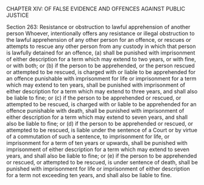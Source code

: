 CHAPTER XIV: OF FALSE EVIDENCE AND OFFENCES AGAINST PUBLIC JUSTICE

Section 263: Resistance or obstruction to lawful apprehension of another person
Whoever, intentionally offers any resistance or illegal obstruction to the lawful apprehension of any other person for an offence, or rescues or attempts to rescue any other person from any custody in which that person is lawfully detained for an offence, (a) shall be punished with imprisonment of either description for a term which may extend to two years, or with fine, or with both; or (b) if the person to be apprehended, or the person rescued or attempted to be rescued, is charged with or liable to be apprehended for an offence punishable with imprisonment for life or imprisonment for a term which may extend to ten years, shall be punished with imprisonment of either description for a term which may extend to three years, and shall also be liable to fine; or (c) if the person to be apprehended or rescued, or attempted to be rescued, is charged with or liable to be apprehended for an offence punishable with death, shall be punished with imprisonment of either description for a term which may extend to seven years, and shall also be liable to fine; or (d) if the person to be apprehended or rescued, or attempted to be rescued, is liable under the sentence of a Court or by virtue of a commutation of such a sentence, to imprisonment for life, or imprisonment for a term of ten years or upwards, shall be punished with imprisonment of either description for a term which may extend to seven years, and shall also be liable to fine; or (e) if the person to be apprehended or rescued, or attempted to be rescued, is under sentence of death, shall be punished with imprisonment for life or imprisonment of either description for a term not exceeding ten years, and shall also be liable to fine.


